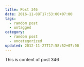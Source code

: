 ```yaml
---
title: Post 346
date: 2016-11-08T17:53:00+07:00
tags:
  - random post
  - untagged
category:
  - random post
  - uncategorized
updated: 2012-11-27T17:58:52+07:00
---
```

This is content of post 346